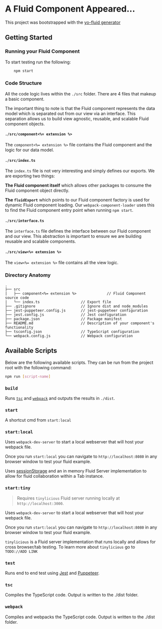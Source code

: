 # A Fluid Component Appeared...

This project was bootstrapped with the [yo-fluid generator](...)

## Getting Started

### Running your Fluid Component

To start testing run the following:

```bash
    npm start
```

### Code Structure

All the code logic lives within the `./src` folder. There are 4 files that makeup a basic component.

The important thing to note is that the Fluid component represents the data model which is separated out from our view via an interface. This separation allows us to build view agnostic, reusable, and scalable Fluid component objects.

#### `./src/component<%= extension %>`

The `component<%= extension %>` file contains the Fluid component and the logic for our data model.

#### `./src/index.ts`

The `index.ts` file is not very interesting and simply defines our exports. We are exporting two things:

**The Fluid component itself** which allows other packages to consume the Fluid component object directly.

**The `fluidExport`** which points to our Fluid component factory is used for dynamic Fluid component loading. Our `webpack-component-loader` uses this to find the Fluid component entry point when running `npm start`.

#### `./src/interface.ts`

The `interface.ts` file defines the interface between our Fluid component and our view. This abstraction is important to ensure we are building reusable and scalable components.

#### `./src/view<%= extension %>`

The `view<%= extension %>` file contains all the view logic.

### Directory Anatomy

```text
.
├── src
|   ├── component<%= extension %>              // Fluid Component source code
|   └── index.ts                   // Export file
├── .gitignore                     // Ignore dist and node_modules
├── jest-puppeteer.config.js       // jest-puppeteer configuration
├── jest.config.js                 // Jest configuration
├── package.json                   // Package manifest
├── README.md                      // Description of your component's functionality
├── tsconfig.json                  // TypeScript configuration
└── webpack.config.js              // Webpack configuration
```

## Available Scripts

Below are the following available scripts. They can be run from the project root with the following command:

```bash
npm run [script-name]
```

### `build`

Runs [`tsc`](###-tsc) and [`webpack`](###-webpack) and outputs the results in `./dist`.

### `start`

A shortcut cmd from `start:local`

### `start:local`

Uses `webpack-dev-server` to start a local webserver that will host your webpack file.

Once you run `start:local` you can navigate to `http://localhost:8080` in any browser window to test your fluid example.

Uses [sessionStorage](https://developer.mozilla.org/en-US/docs/Web/API/Window/sessionStorage) and an in memory Fluid Server implementation to allow for fluid collaboration within a Tab instance.

### `start:tiny`

> Requires `tinylicious` Fluid server running locally at `http://localhost:3000`.

Uses `webpack-dev-server` to start a local webserver that will host your webpack file.

Once you run `start:local` you can navigate to `http://localhost:8080` in any browser window to test your fluid example.

`tinylicious` is a Fluid server implementation that runs locally and
allows for cross browser/tab testing. To learn more about `tinylicious` go to `TODO://ADD LINK`

### `test`

Runs end to end test using [Jest](https://jestjs.io/) and [Puppeteer](https://github.com/puppeteer/puppeteer/).

### `tsc`

Compiles the TypeScript code. Output is written to the ./dist folder.

### `webpack`

Compiles and webpacks the TypeScript code. Output is written to the ./dist folder.
